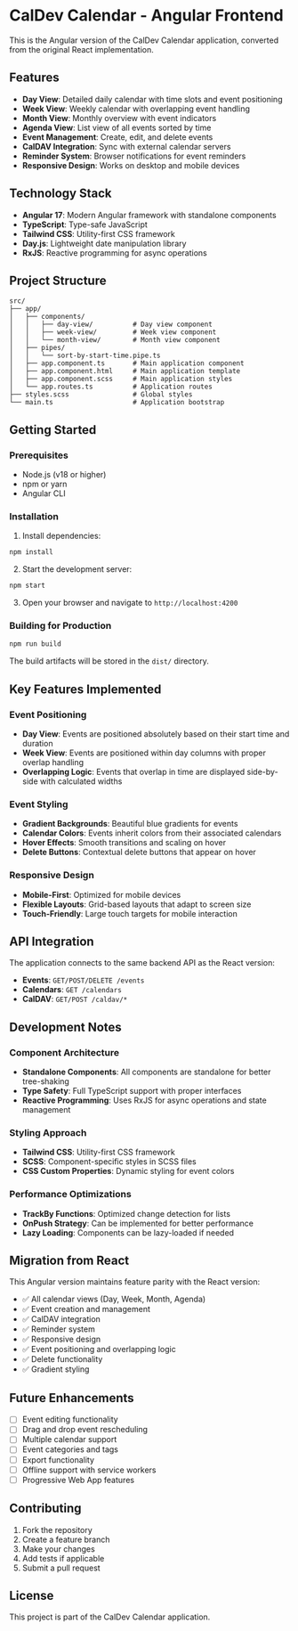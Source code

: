 # CalDev Calendar - Angular Frontend

This is the Angular version of the CalDev Calendar application, converted from the original React implementation.

## Features

- **Day View**: Detailed daily calendar with time slots and event positioning
- **Week View**: Weekly calendar with overlapping event handling
- **Month View**: Monthly overview with event indicators
- **Agenda View**: List view of all events sorted by time
- **Event Management**: Create, edit, and delete events
- **CalDAV Integration**: Sync with external calendar servers
- **Reminder System**: Browser notifications for event reminders
- **Responsive Design**: Works on desktop and mobile devices

## Technology Stack

- **Angular 17**: Modern Angular framework with standalone components
- **TypeScript**: Type-safe JavaScript
- **Tailwind CSS**: Utility-first CSS framework
- **Day.js**: Lightweight date manipulation library
- **RxJS**: Reactive programming for async operations

## Project Structure

```
src/
├── app/
│   ├── components/
│   │   ├── day-view/          # Day view component
│   │   ├── week-view/         # Week view component
│   │   └── month-view/        # Month view component
│   ├── pipes/
│   │   └── sort-by-start-time.pipe.ts
│   ├── app.component.ts       # Main application component
│   ├── app.component.html     # Main application template
│   ├── app.component.scss     # Main application styles
│   └── app.routes.ts          # Application routes
├── styles.scss                # Global styles
└── main.ts                    # Application bootstrap
```

## Getting Started

### Prerequisites

- Node.js (v18 or higher)
- npm or yarn
- Angular CLI

### Installation

1. Install dependencies:
```bash
npm install
```

2. Start the development server:
```bash
npm start
```

3. Open your browser and navigate to `http://localhost:4200`

### Building for Production

```bash
npm run build
```

The build artifacts will be stored in the `dist/` directory.

## Key Features Implemented

### Event Positioning
- **Day View**: Events are positioned absolutely based on their start time and duration
- **Week View**: Events are positioned within day columns with proper overlap handling
- **Overlapping Logic**: Events that overlap in time are displayed side-by-side with calculated widths

### Event Styling
- **Gradient Backgrounds**: Beautiful blue gradients for events
- **Calendar Colors**: Events inherit colors from their associated calendars
- **Hover Effects**: Smooth transitions and scaling on hover
- **Delete Buttons**: Contextual delete buttons that appear on hover

### Responsive Design
- **Mobile-First**: Optimized for mobile devices
- **Flexible Layouts**: Grid-based layouts that adapt to screen size
- **Touch-Friendly**: Large touch targets for mobile interaction

## API Integration

The application connects to the same backend API as the React version:

- **Events**: `GET/POST/DELETE /events`
- **Calendars**: `GET /calendars`
- **CalDAV**: `GET/POST /caldav/*`

## Development Notes

### Component Architecture
- **Standalone Components**: All components are standalone for better tree-shaking
- **Type Safety**: Full TypeScript support with proper interfaces
- **Reactive Programming**: Uses RxJS for async operations and state management

### Styling Approach
- **Tailwind CSS**: Utility-first CSS framework
- **SCSS**: Component-specific styles in SCSS files
- **CSS Custom Properties**: Dynamic styling for event colors

### Performance Optimizations
- **TrackBy Functions**: Optimized change detection for lists
- **OnPush Strategy**: Can be implemented for better performance
- **Lazy Loading**: Components can be lazy-loaded if needed

## Migration from React

This Angular version maintains feature parity with the React version:

- ✅ All calendar views (Day, Week, Month, Agenda)
- ✅ Event creation and management
- ✅ CalDAV integration
- ✅ Reminder system
- ✅ Responsive design
- ✅ Event positioning and overlapping logic
- ✅ Delete functionality
- ✅ Gradient styling

## Future Enhancements

- [ ] Event editing functionality
- [ ] Drag and drop event rescheduling
- [ ] Multiple calendar support
- [ ] Event categories and tags
- [ ] Export functionality
- [ ] Offline support with service workers
- [ ] Progressive Web App features

## Contributing

1. Fork the repository
2. Create a feature branch
3. Make your changes
4. Add tests if applicable
5. Submit a pull request

## License

This project is part of the CalDev Calendar application.
